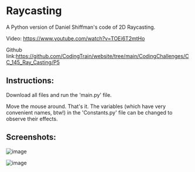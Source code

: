 # Raycasting

A Python version of Daniel Shiffman's code of 2D Raycasting.

Video: https://www.youtube.com/watch?v=TOEi6T2mtHo

Github link:https://github.com/CodingTrain/website/tree/main/CodingChallenges/CC_145_Ray_Casting/P5

## Instructions:

Download all files and run the 'main.py' file.

Move the mouse around. That's it. The variables (which have very convenient names, btw!) in the 'Constants.py' file can be changed to observe their effects.

## Screenshots:

![image](https://user-images.githubusercontent.com/84128922/137425514-e6971ebd-5b0c-4ac9-a22d-9abe420726f5.png)

![image](https://user-images.githubusercontent.com/84128922/137425552-68f39f66-c935-4bf2-8003-6e9932f8c782.png)
